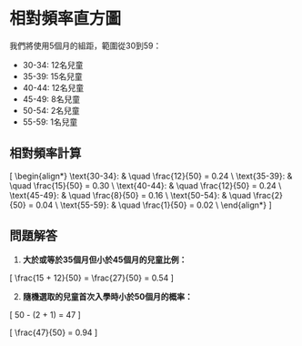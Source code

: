 # 相對頻率直方圖

我們將使用5個月的組距，範圍從30到59：

- 30-34: 12名兒童
- 35-39: 15名兒童
- 40-44: 12名兒童
- 45-49: 8名兒童
- 50-54: 2名兒童
- 55-59: 1名兒童

## 相對頻率計算

\[
\begin{align*}
\text{30-34}: & \quad \frac{12}{50} = 0.24 \\
\text{35-39}: & \quad \frac{15}{50} = 0.30 \\
\text{40-44}: & \quad \frac{12}{50} = 0.24 \\
\text{45-49}: & \quad \frac{8}{50} = 0.16 \\
\text{50-54}: & \quad \frac{2}{50} = 0.04 \\
\text{55-59}: & \quad \frac{1}{50} = 0.02 \\
\end{align*}
\]

## 問題解答

1. **大於或等於35個月但小於45個月的兒童比例：**

\[
\frac{15 + 12}{50} = \frac{27}{50} = 0.54
\]

2. **隨機選取的兒童首次入學時小於50個月的概率：**

\[
50 - (2 + 1) = 47
\]

\[
\frac{47}{50} = 0.94
\]

